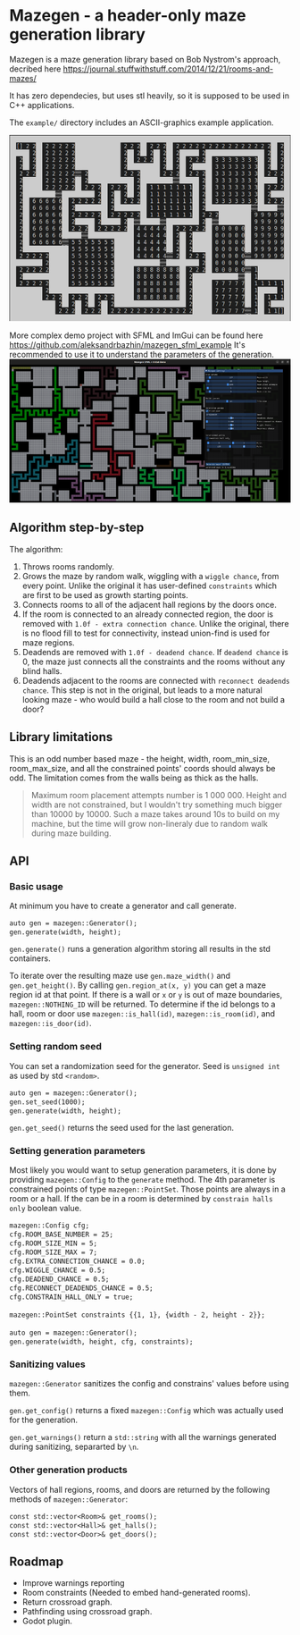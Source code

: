 # Mazegen - a header-only maze generation library

Mazegen is a maze generation library based on Bob Nystrom's approach, decribed here https://journal.stuffwithstuff.com/2014/12/21/rooms-and-mazes/

It has zero dependecies, but uses stl heavily, so it is supposed to be used in C++ applications.

The `example/` directory includes an ASCII-graphics example application.

![ASCII example](docs/Screenshot1.png)

More complex demo project with SFML and ImGui can be found here https://github.com/aleksandrbazhin/mazegen_sfml_example
It's recommended to use it to understand the parameters of the generation.
![Demo application](docs/Screenshot2.png)

## Algorithm step-by-step

The algorithm:
1. Throws rooms randomly.
2. Grows the maze by random walk, wiggling with a `wiggle chance`, from every point. Unlike the original it has user-defined `constraints` which are first to be used as growth starting points.
3. Connects rooms to all of the adjacent hall regions by the doors once.
4. If the room is connected to an already connected region, the door is removed with `1.0f - extra connection chance`.  Unlike the original, there is no flood fill to test for connectivity, instead union-find is used for maze regions.
5. Deadends are removed with `1.0f - deadend chance`. If `deadend chance` is 0, the maze just connects all the constraints and the rooms without any blind halls.
6. Deadends adjacent to the rooms are connected with `reconnect deadends chance`. This step is not in the original, but leads to a more natural looking maze - who would build a hall close to the room and not build a door?


## Library limitations

This is an odd number based maze - the height, width, room_min_size, room_max_size, and all the constrained points' coords should always be odd. The limitation comes from the walls being as thick as the halls.

> Maximum room placement attempts number is 1 000 000. Height and width are not constrained, but I wouldn't try something much bigger than 10000 by 10000. Such a maze takes around 10s to build on my machine, but the time will grow non-lineraly due to random walk during maze building.  

## API

### Basic usage
At minimum you have to create a generator and call generate.
```
auto gen = mazegen::Generator();
gen.generate(width, height);
```
`gen.generate()` runs a generation algorithm storing all results in the std containers.

To iterate over the resulting maze use `gen.maze_width()` and `gen.get_height()`. By calling `gen.region_at(x, y)` you can get a maze region id at that point. If there is a wall or `x` or `y` is out of maze boundaries, `mazegen::NOTHING_ID` will be returned. To determine if the id belongs to a hall, room or door use `mazegen::is_hall(id)`, `mazegen::is_room(id)`, and `mazegen::is_door(id)`. 


### Setting random seed
You can set a randomization seed for the generator. Seed is `unsigned int` as used by std `<random>`.
```
auto gen = mazegen::Generator();
gen.set_seed(1000);
gen.generate(width, height);
```
`gen.get_seed()` returns the seed used for the last generation.

### Setting generation parameters
Most likely you would want to setup generation parameters, it is done by providing `mazegen::Config` to the `generate` method. The 4th parameter is constrained points of type `mazegen::PointSet`. Those points are always in a room or a hall. If the can be in a room is determined by `constrain halls only` boolean value.
```
mazegen::Config cfg;
cfg.ROOM_BASE_NUMBER = 25;
cfg.ROOM_SIZE_MIN = 5;
cfg.ROOM_SIZE_MAX = 7;
cfg.EXTRA_CONNECTION_CHANCE = 0.0;
cfg.WIGGLE_CHANCE = 0.5;
cfg.DEADEND_CHANCE = 0.5;
cfg.RECONNECT_DEADENDS_CHANCE = 0.5;
cfg.CONSTRAIN_HALL_ONLY = true;

mazegen::PointSet constraints {{1, 1}, {width - 2, height - 2}};

auto gen = mazegen::Generator();
gen.generate(width, height, cfg, constraints);
```

### Sanitizing values

`mazegen::Generator` sanitizes the config and constrains' values before using them. 

`gen.get_config()` returns a fixed `mazegen::Config` which was actually used for the generation.

`gen.get_warnings()` return a `std::string` with all the warnings generated during sanitizing, separarted by `\n`.


### Other generation products
Vectors of hall regions, rooms, and doors are returned by the following methods of `mazegen::Generator`:
```
const std::vector<Room>& get_rooms();
const std::vector<Hall>& get_halls();
const std::vector<Door>& get_doors();
```


## Roadmap
- Improve warnings reporting
- Room constraints (Needed to embed hand-generated rooms).
- Return crossroad graph.
- Pathfinding using crossroad graph.
- Godot plugin.
